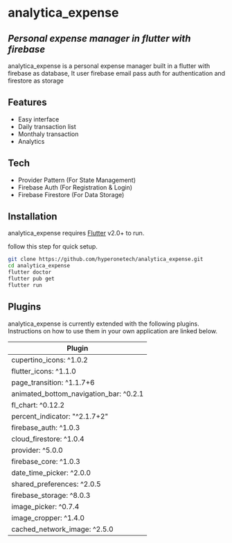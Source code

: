 # analytica_expense
## _Personal expense manager in flutter with firebase_

analytica_expense is a personal expense manager built in a flutter  with firebase as database,
It user firebase email pass auth for authentication and firestore as storage

## Features

- Easy interface
- Daily transaction list
- Monthaly transaction
- Analytics

## Tech
- Provider Pattern (For State Management)
- Firebase Auth (For Registration & Login)
- Firebase Firestore (For Data Storage)

 
## Installation
analytica_expense requires [Flutter](https://flutter.dev/) v2.0+ to run.

follow this step for quick setup.

```sh
git clone https://github.com/hyperonetech/analytica_expense.git
cd analytica_expense
flutter doctor
flutter pub get
flutter run
```

## Plugins

analytica_expense is currently extended with the following plugins.
Instructions on how to use them in your own application are linked below.

| Plugin |
| ------|
  cupertino_icons: ^1.0.2|
  flutter_icons: ^1.1.0|
  page_transition: ^1.1.7+6|
  animated_bottom_navigation_bar: ^0.2.1||
  fl_chart: ^0.12.2|
  percent_indicator: "^2.1.7+2"||
  firebase_auth: ^1.0.3|
  cloud_firestore: ^1.0.4|
  provider: ^5.0.0|
  firebase_core: ^1.0.3 |
  date_time_picker: ^2.0.0|
  shared_preferences: ^2.0.5|
  firebase_storage: ^8.0.3|
  image_picker: ^0.7.4|
  image_cropper: ^1.4.0 | 
  cached_network_image: ^2.5.0|